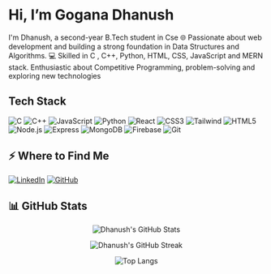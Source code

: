# Hi, I’m Gogana Dhanush

I'm Dhanush, a second-year B.Tech student in Cse 🌐 Passionate about web development and building a strong foundation in Data Structures and Algorithms. 💻 Skilled in C , C++, Python, HTML, CSS, JavaScript and MERN stack.
Enthusiastic about Competitive Programming, problem-solving and exploring new technologies

## Tech Stack

![C](https://img.shields.io/badge/C-00599C?style=flat&logo=c&logoColor=white)
![C++](https://img.shields.io/badge/C++-00599C?style=flat&logo=cplusplus&logoColor=white)
![JavaScript](https://img.shields.io/badge/JavaScript-F7DF1E?style=flat&logo=javascript&logoColor=black)
![Python](https://img.shields.io/badge/Python-3776AB?style=flat&logo=python&logoColor=white)
![React](https://img.shields.io/badge/React-20232A?style=flat&logo=react&logoColor=61DAFB)
![CSS3](https://img.shields.io/badge/CSS3-1572B6?style=flat&logo=css3&logoColor=white)
![Tailwind](https://img.shields.io/badge/Tailwind_CSS-38B2AC?style=flat&logo=tailwind-css&logoColor=white)
![HTML5](https://img.shields.io/badge/HTML5-E34F26?style=flat&logo=html5&logoColor=white)
![Node.js](https://img.shields.io/badge/Node.js-339933?style=flat&logo=node.js&logoColor=white)
![Express](https://img.shields.io/badge/Express.js-000000?style=flat&logo=express&logoColor=white)
![MongoDB](https://img.shields.io/badge/MongoDB-4EA94B?style=flat&logo=mongodb&logoColor=white)
![Firebase](https://img.shields.io/badge/Firebase-FFCA28?style=flat&logo=firebase&logoColor=black)
![Git](https://img.shields.io/badge/Git-F05032?style=flat&logo=git&logoColor=white)

## ⚡ Where to Find Me

[![LinkedIn](https://img.shields.io/badge/LinkedIn-Gogana%20Dhanush-blue?logo=linkedin&style=for-the-badge)](https://www.linkedin.com/in/goganadhanush)
[![GitHub](https://img.shields.io/badge/GitHub-goganadhanush-black?logo=github&style=for-the-badge)](https://github.com/goganadhanush)


## 📊 GitHub Stats

<div align="center">

![Dhanush's GitHub Stats](https://github-readme-stats.vercel.app/api?username=goganadhanush&show_icons=true&theme=tokyonight&rank_icon=github&count_private=true&hide=issues)

![Dhanush's GitHub Streak](https://streak-stats.demolab.com/?user=goganadhanush&theme=tokyonight&fire=FF7F50)

![Top Langs](https://github-readme-stats.vercel.app/api/top-langs/?username=goganadhanush&layout=compact&theme=tokyonight)

</div>

